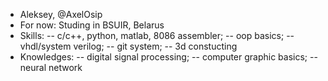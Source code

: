 - Aleksey, @AxelOsip
- For now: Studing in BSUIR, Belarus
- Skills:
-- с/с++, python, matlab, 8086 assembler;
-- oop basics;
-- vhdl/system verilog;
-- git system;
-- 3d constucting
- Knowledges:
-- digital signal processing;
-- computer graphic basics;
-- neural network
